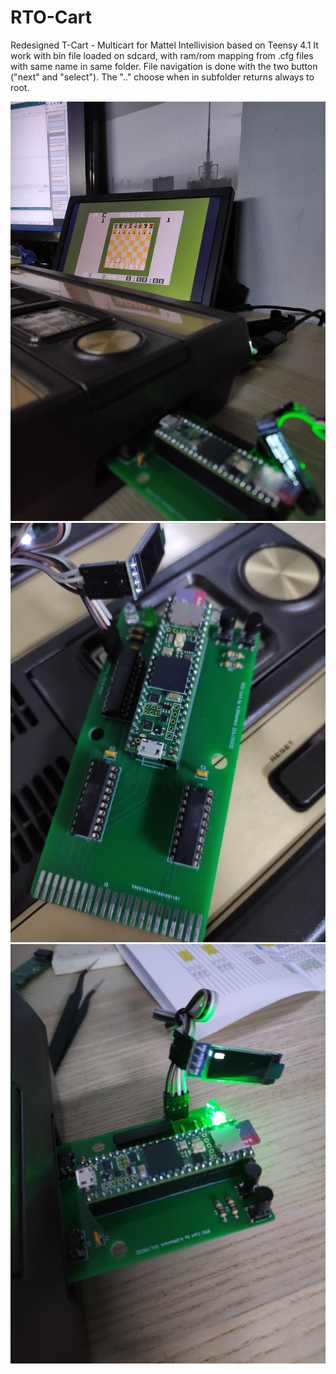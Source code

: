 # RTO-Cart
Redesigned T-Cart - Multicart for Mattel Intellivision based on Teensy 4.1
It work with bin file loaded on sdcard, with ram/rom mapping from .cfg files with same name in same folder.
File navigation is done with the two button ("next" and "select"). The ".." choose when in subfolder returns always to root.


![ScreenShot](https://raw.githubusercontent.com/aotta/RTO-Cart/main/rto_chess.jpg)
![ScreenShot](https://raw.githubusercontent.com/aotta/RTO-Cart/main/RTO1.png)
![ScreenShot](https://raw.githubusercontent.com/aotta/RTO-Cart/main/RTO3.png)
